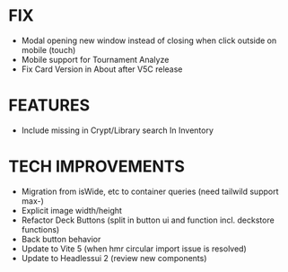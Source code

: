 # FIX
- Modal opening new window instead of closing when click outside on mobile (touch)
- Mobile support for Tournament Analyze
- Fix Card Version in About after V5C release

# FEATURES
- Include missing in Crypt/Library search In Inventory

# TECH IMPROVEMENTS
- Migration from isWide, etc to container queries (need tailwild support max-)
- Explicit image width/height
- Refactor Deck Buttons (split in button ui and function incl. deckstore functions)
- Back button behavior
- Update to Vite 5 (when hmr circular import issue is resolved)
- Update to Headlessui 2 (review new components)
